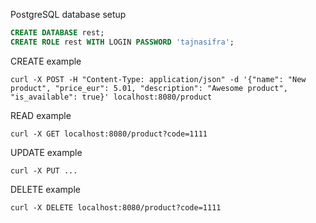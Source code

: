 PostgreSQL database setup
```sql
CREATE DATABASE rest;
CREATE ROLE rest WITH LOGIN PASSWORD 'tajnasifra';
```

CREATE example
```shell
curl -X POST -H "Content-Type: application/json" -d '{"name": "New product", "price_eur": 5.01, "description": "Awesome product", "is_available": true}' localhost:8080/product
```

READ example
```shell
curl -X GET localhost:8080/product?code=1111
```

UPDATE example
```shell
curl -X PUT ...
```

DELETE example
```shell
curl -X DELETE localhost:8080/product?code=1111
```
